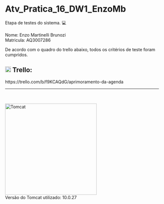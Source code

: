 # Atv_Pratica_16_DW1_EnzoMb
Etapa de testes do sistema. 💻
<br>
<br>
Nome: Enzo Martinelli Brunozi
<br>
Matricula: AQ3007286
<br>
<p>De acordo com o quadro do trello abaixo, todos os critérios de teste foram cumpridos.</p>
<h2><img src="https://cdn.icon-icons.com/icons2/2699/PNG/512/trello_logo_icon_167765.png" alt="Trello Logo" width="19px">  Trello:</h2>
https://trello.com/b/f9KCAQdG/aprimoramento-da-agenda
<hr>
<br>
<br>
<img src="https://upload.wikimedia.org/wikipedia/commons/thumb/f/fe/Apache_Tomcat_logo.svg/1200px-Apache_Tomcat_logo.svg.png" alt="Tomcat" width="300px">
<br>
Versão do Tomcat utilizado: 10.0.27
